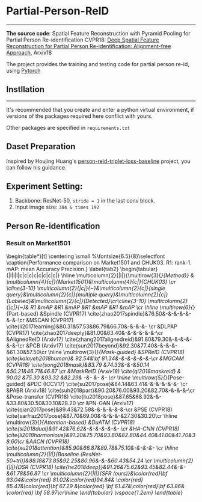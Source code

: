 # Partial-Person-ReID
******************************************************************************************************************

**The source code**: Spatial Feature Reconstruction with Pyramid Pooling for Partial Person Re-identification 
CVPR18: [Deep Spatial Feature Reconstruction for Partial Person Re-identification: Alignment-free Approach](http://openaccess.thecvf.com/content_cvpr_2018/papers/He_Deep_Spatial_Feature_CVPR_2018_paper.pdf), Arxiv18 

The project provides the training and testing code for partial person re-id, using [Pytorch](https://pytorch.org/)

## Instllation
*****************************************************************************************************************
It's recommended that you create and enter a python virtual environment, if versions of the packages required here conflict with yours.

Other packages are specified in `requirements.txt`

## Daset Preparation
Inspired by Houjing Huang's [person-reid-triplet-loss-baseline](https://github.com/huanghoujing/person-reid-triplet-loss-baseline) project, you can follow his guidance.

## Experiment Setting:
1. Backbone: ResNet-50, `stride = 1` in the last conv block.
2. Input image size: `384 & times 192`

## Person Re-identification
### Result on Market1501
   \begin{table*}[t]
  \centering
  \small
  %\fontsize{6.5}{8}\selectfont
  \caption{Performance comparison on Market1501 and CHUK03. R1: rank-1. mAP: mean Accuracy Precision.}
  \label{tab2}
    \begin{tabular}{|l|l|l|c|c|c|c|c|c|c|c|}
    \hline
    \multicolumn{2}{|l|}{\multirow{3}{*}{Method}} &
    \multicolumn{4}{c|}{Market1501}&\multicolumn{4}{c|}{CHUK03} \cr \cline{3-10}
    \multicolumn{2}{|c|}{~}&\multicolumn{2}{c|}{single query}&\multicolumn{2}{c|}{multiple query}&\multicolumn{2}{c|}{Labeled}&\multicolumn{2}{c|}{Detected}\cr\cline{3-10}
     \multicolumn{2}{|c|}{~}& R1 &mAP &R1 &mAP &R1 &mAP &R1 &mAP  \cr \hline
     \multirow{6}{*}{Part-based}  &Spindle (CVPR17) \cite{zhao2017spindle}&76.50&-&-&-&-&-&-&-\cr
    &MSCAN (CVPR17) \cite{li2017learning}&80.31&57.53&86.79&66.70&-&-&-&- \cr
    &DLPAP (CVPR17) \cite{zhao2017deeply}&81.00&63.40&-&-&-&-&-&-\cr
    &AlignedReID (Arxiv17) \cite{zhang2017alignedreid}&91.80&79.30&-&-&-&-&-&-\cr
    &PCB (Arxiv17) \cite{sun2017beyond}&92.30&77.40&-&-&-&-&61.30&57.50\cr \hline
     \multirow{3}{*}{Mask-guided}  &SPReID (CVPR18) \cite{kalayeh2018human}& 92.54&\bf 81.34&-&-&-&\-&-&-\cr
    &MGCAM (CVPR18) \cite{song2018mask}&83.79 &74.33&-&-&50.14 &50.21&46.71&46.87 \cr
    &MaskReID (Arxiv18) \cite{qi2018maskreid} & 90.02 &75.30 &93.32 &82.29& -&- &- &- \cr \hline
    \multirow{5}{*}{Pose-guided}  &PDC (ICCV17) \cite{su2017pose}&84.14&63.41&-&-&-&-&-&- \cr
    &PABR (Arxiv18) \cite{suh2018part}&90.20&76.00&93.20&82.70&-&-&-&-\cr
    &Pose-transfer (CVPR18) \cite{liu2018pose}&87.65&68.92&-&-&33.80&30.50&30.10&28.20 \cr
    &PN-GAN (Arxiv17) \cite{qian2017pose}&89.43&72.58&-&-&-&-&-&-\cr
    &PSE (CVPR18) \cite{sarfraz2017pose}&87.70&69.00&-&-&-&-&27.30&30.20\cr \hline
    \multirow{3}{*}{Attention-based}  &DuATM (CVPR18) \cite{si2018dual}&91.42&76.62&-&-&-&-&-&- \cr
    &HA-CNN (CVPR18) \cite{li2018harmonious}&91.20&75.70&93.80&82.80&44.40&41.00&41.70&38.60\cr
    &AACN (CVPR18) \cite{xu2018attention}&85.90&66.87&89.78&75.10&-&-&-&- \cr \hline
   \multicolumn{2}{|l|}{Baseline (ResNet-50+tri)}&88.18&73.85&92.25&80.96&-&-&60.43&54.24 \cr
   \multicolumn{2}{|l|}{DSR (CVPR18) \cite{he2018deep}}&91.26&75.62&93.45&82.44&-&-&61.78&56.87 \cr
   \multicolumn{2}{|l|}{SFR (ours)}&\color{red}\bf 93.04&\color{red}  81.02&\color{red}94.84& \color{red} 85.47&\color{red}\bf 67.29 &\color{red} \bf 61.47&\color{red}\bf 63.86& \color{red} \bf 58.97\cr\hline
    \end{tabular}
    \vspace{1.2em}
\end{table*}

